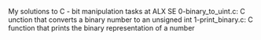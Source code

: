 My solutions to C - bit manipulation tasks at ALX SE
0-binary_to_uint.c: C unction that converts a binary number to an unsigned int
1-print_binary.c: C function that prints the binary representation of a number
